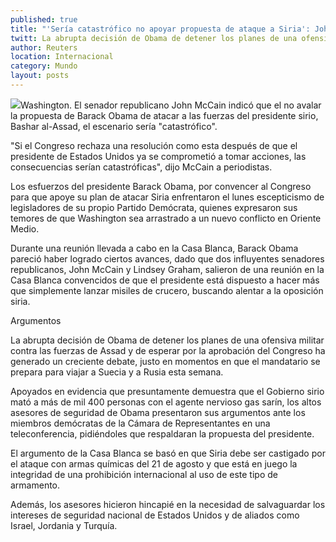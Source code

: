 ```yaml
---
published: true
title: "'Sería catastrófico no apoyar propuesta de ataque a Siria': John McCain"
twitt: La abrupta decisión de Obama de detener los planes de una ofensiva militar contra las fuerzas de Assad y de esperar por la aprobación del Congreso ha generado un creciente debate.
author: Reuters
location: Internacional
category: Mundo
layout: posts
---
```


![](http://i.imgur.com/vlZ7x9dm.jpg)Washington. El senador republicano John McCain indicó que el no avalar la propuesta de Barack Obama de atacar a las fuerzas del presidente sirio, Bashar al-Assad, el escenario sería "catastrófico".

"Si el Congreso rechaza una resolución como esta después de que el presidente de Estados Unidos ya se comprometió a tomar acciones, las consecuencias serían catastróficas", dijo McCain a periodistas.

Los esfuerzos del presidente Barack Obama, por convencer al Congreso para que apoye su plan de atacar Siria enfrentaron el lunes escepticismo de legisladores de su propio Partido Demócrata, quienes expresaron sus temores de que Washington sea arrastrado a un nuevo conflicto en Oriente Medio.

Durante una reunión llevada a cabo en la Casa Blanca, Barack Obama pareció haber logrado ciertos avances, dado que dos influyentes senadores republicanos, John McCain y Lindsey Graham, salieron de una reunión en la Casa Blanca convencidos de que el presidente está dispuesto a hacer más que simplemente lanzar misiles de crucero, buscando alentar a la oposición siria.

Argumentos

La abrupta decisión de Obama de detener los planes de una ofensiva militar contra las fuerzas de Assad y de esperar por la aprobación del Congreso ha generado un creciente debate, justo en momentos en que el mandatario se prepara para viajar a Suecia y a Rusia esta semana.

Apoyados en evidencia que presuntamente demuestra que el Gobierno sirio mató a más de mil 400 personas con el agente nervioso gas sarín, los altos asesores de seguridad de Obama presentaron sus argumentos ante los miembros demócratas de la Cámara de Representantes en una teleconferencia, pidiéndoles que respaldaran la propuesta del presidente.

El argumento de la Casa Blanca se basó en que Siria debe ser castigado por el ataque con armas químicas del 21 de agosto y que está en juego la integridad de una prohibición internacional al uso de este tipo de armamento.

Además, los asesores hicieron hincapié en la necesidad de salvaguardar los intereses de seguridad nacional de Estados Unidos y de aliados como Israel, Jordania y Turquía.
